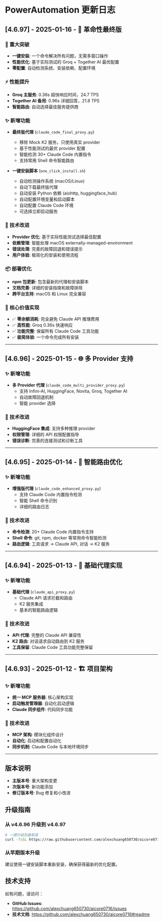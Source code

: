 # PowerAutomation 更新日志

## [4.6.97] - 2025-01-16 - 🚀 **革命性最终版**

### 🎯 **重大突破**
- **一键安装**: 一个命令解决所有问题，无需多窗口操作
- **性能优化**: 基于实际测试的 Groq + Together AI 最优配置
- **零配置**: 自动检测系统、安装依赖、配置环境

### ⚡ **性能提升**
- **Groq 主服务**: 0.36s 超快响应时间，24.7 TPS
- **Together AI 备用**: 0.96s 详细回答，21.8 TPS
- **智能路由**: 自动选择最佳服务提供商

### ✨ **新增功能**
- **最终版代理** (`claude_code_final_proxy.py`)
  - 移除 Mock K2 服务，只使用真实 provider
  - 基于性能测试的最优 provider 配置
  - 智能检测 30+ Claude Code 内置指令
  - 支持常用 Shell 命令智能路由

- **一键安装脚本** (`one_click_install.sh`)
  - 自动检测操作系统 (macOS/Linux)
  - 自动下载最终版代理
  - 自动安装 Python 依赖 (aiohttp, huggingface_hub)
  - 自动配置环境变量和启动脚本
  - 自动配置 Claude Code 环境
  - 可选择立即启动服务

### 🔧 **技术改进**
- **Provider 优化**: 基于实际性能测试选择最佳配置
- **依赖管理**: 智能处理 macOS externally-managed-environment
- **错误处理**: 完善的故障回退和错误提示
- **用户体验**: 极简化的安装和使用流程

### 📦 **部署优化**
- **npm 包更新**: 包含最新的代理和安装脚本
- **文档完善**: 详细的安装指南和故障排除
- **跨平台支持**: macOS 和 Linux 完全兼容

### 🎯 **核心价值实现**
- ✅ **零余额消耗**: 完全避免 Claude API 推理费用
- ✅ **高性能**: Groq 0.36s 快速响应
- ✅ **功能完整**: 保留所有 Claude Code 工具功能
- ✅ **极简体验**: 一个命令完成所有安装

---

## [4.6.96] - 2025-01-15 - 🌐 **多 Provider 支持**

### ✨ **新增功能**
- **多 Provider 代理** (`claude_code_multi_provider_proxy.py`)
  - 支持 Infini-AI, HuggingFace, Novita, Groq, Together AI
  - 自动故障回退机制
  - 智能 provider 选择

### 🔧 **技术改进**
- **HuggingFace 集成**: 支持多种推理 provider
- **权限管理**: 详细的 API 权限配置指导
- **错误诊断**: 完善的连接测试和诊断工具

---

## [4.6.95] - 2025-01-14 - 🔧 **智能路由优化**

### ✨ **新增功能**
- **增强版代理** (`claude_code_enhanced_proxy.py`)
  - 支持 Claude Code 内置指令检测
  - 智能 Shell 命令识别
  - 详细的路由日志

### 🔧 **技术改进**
- **命令检测**: 20+ Claude Code 内置指令支持
- **Shell 命令**: git, npm, docker 等常用命令智能检测
- **路由逻辑**: 工具请求 → Claude API, 对话 → K2 服务

---

## [4.6.94] - 2025-01-13 - 🎯 **基础代理实现**

### ✨ **新增功能**
- **基础代理** (`claude_api_proxy.py`)
  - Claude API 请求拦截和路由
  - K2 服务集成
  - 基本的智能路由逻辑

### 🔧 **技术改进**
- **API 代理**: 完整的 Claude API 兼容性
- **K2 路由**: 对话请求自动路由到 K2 服务
- **工具保留**: Claude Code 工具功能完整保留

---

## [4.6.93] - 2025-01-12 - 🏗️ **项目架构**

### ✨ **新增功能**
- **统一 MCP 服务器**: 核心架构实现
- **启动触发管理器**: 自动化启动逻辑
- **Claude 同步组件**: 代码同步功能

### 🔧 **技术改进**
- **MCP 架构**: 模块化组件设计
- **自动化**: 启动和配置自动化
- **同步机制**: Claude Code 与本地环境同步

---

## 版本说明

- **主版本号**: 重大架构变更
- **次版本号**: 新功能添加
- **修订版本号**: Bug 修复和小改进

## 升级指南

### 从 v4.6.96 升级到 v4.6.97

```bash
# 一键升级到最新版
curl -fsSL https://raw.githubusercontent.com/alexchuang650730/aicore0716/main/one_click_install.sh | bash
```

### 从早期版本升级

建议使用一键安装脚本重新安装，确保获得最新的优化配置。

## 技术支持

如有问题，请访问：
- **GitHub Issues**: https://github.com/alexchuang650730/aicore0716/issues
- **技术文档**: https://github.com/alexchuang650730/aicore0716#readme


